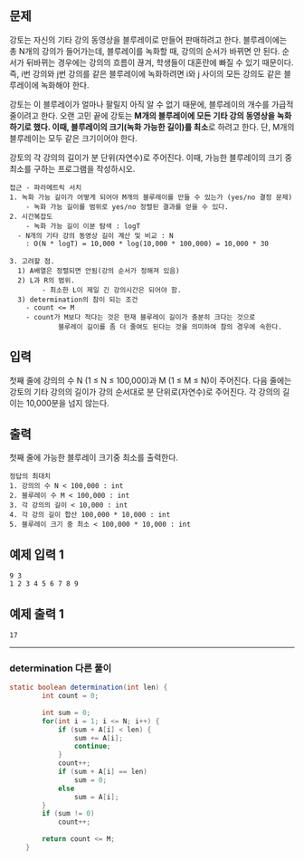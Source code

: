 ## 문제

강토는 자신의 기타 강의 동영상을 블루레이로 만들어 판매하려고 한다. 블루레이에는 총 N개의 강의가 들어가는데, 블루레이를 녹화할 때, 강의의 순서가 바뀌면 안 된다. 순서가 뒤바뀌는 경우에는 강의의 흐름이 끊겨, 학생들이 대혼란에 빠질 수 있기 때문이다. 즉, i번 강의와 j번 강의를 같은 블루레이에 녹화하려면 i와 j 사이의 모든 강의도 같은 블루레이에 녹화해야 한다.

강토는 이 블루레이가 얼마나 팔릴지 아직 알 수 없기 때문에, 블루레이의 개수를 가급적 줄이려고 한다. 오랜 고민 끝에 강토는 **M개의 블루레이에 모든 기타 강의 동영상을 녹화하기로 했다. 이때, 블루레이의 크기(녹화 가능한 길이)를 최소**로 하려고 한다. 단, M개의 블루레이는 모두 같은 크기이어야 한다.

강토의 각 강의의 길이가 분 단위(자연수)로 주어진다. 이때, 가능한 블루레이의 크기 중 최소를 구하는 프로그램을 작성하시오.

```
접근 - 파라메트릭 서치
1. 녹화 가능 길이가 어떻게 되어야 M개의 블루레이를 만들 수 있는가 (yes/no 결정 문제)
	- 녹화 가능 길이를 범위로 yes/no 정렬된 결과를 얻을 수 있다.
2. 시간복잡도
	- 녹화 가능 길이 이분 탐색 : logT
  - N개의 기타 강의 동영상 길이 계산 및 비교 : N
	: O(N * logT) = 10,000 * log(10,000 * 100,000) = 10,000 * 30

3. 고려할 점.
  1) A배열은 정렬되면 안됨(강의 순서가 정해져 있음)
  2) L과 R의 범위.
		- 최소한 L이 제일 긴 강의시간은 되어야 함.
  3) determination의 참이 되는 조건
    - count <= M
    - count가 M보다 적다는 것은 현재 블루레이 길이가 충분히 크다는 것으로
			블루레이 길이를 좀 더 줄여도 된다는 것을 의미하여 참의 경우에 속한다.
```

## 입력

첫째 줄에 강의의 수 N (1 ≤ N ≤ 100,000)과 M (1 ≤ M ≤ N)이 주어진다. 다음 줄에는 강토의 기타 강의의 길이가 강의 순서대로 분 단위로(자연수)로 주어진다. 각 강의의 길이는 10,000분을 넘지 않는다.

## 출력

첫째 줄에 가능한 블루레이 크기중 최소를 출력한다.

```
정답의 최대치
1. 강의의 수 N < 100,000 : int
2. 블루레이 수 M < 100,000 : int
3. 각 강의의 길이 < 10,000 : int
4. 각 강의 길이 합산 100,000 * 10,000 : int
5. 블루레이 크기 중 최소 < 100,000 * 10,000 : int
```

## 예제 입력 1

```
9 3
1 2 3 4 5 6 7 8 9

```

## 예제 출력 1

```
17
```

---

### determination 다른 풀이

```java
static boolean determination(int len) {
        int count = 0;
        
        int sum = 0;
        for(int i = 1; i <= N; i++) {
        	if (sum + A[i] < len) {
        		sum += A[i];
        		continue;
        	}
        	count++;
        	if (sum + A[i] == len)
        		sum = 0;
        	else
        		sum = A[i];
        }
        if (sum != 0)
        	count++;
        
        return count <= M;
    }
```
